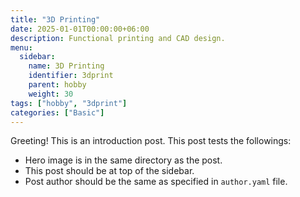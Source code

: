 ```yaml
---
title: "3D Printing"
date: 2025-01-01T00:00:00+06:00
description: Functional printing and CAD design.
menu:
  sidebar:
    name: 3D Printing
    identifier: 3dprint
    parent: hobby
    weight: 30
tags: ["hobby", "3dprint"]
categories: ["Basic"]
---
```


Greeting! This is an introduction post. This post tests the followings:

- Hero image is in the same directory as the post.
- This post should be at top of the sidebar.
- Post author should be the same as specified in `author.yaml` file.
